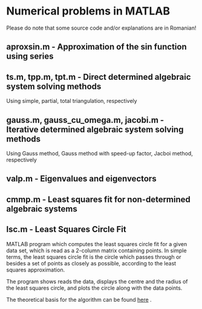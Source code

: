 # Numerical problems in MATLAB
Please do note that some source code and/or explanations are in Romanian!

## aproxsin.m - Approximation of the sin function using series

## ts.m, tpp.m, tpt.m - Direct determined algebraic system solving methods
Using simple, partial, total triangulation, respectively

## gauss.m, gauss_cu_omega.m, jacobi.m - Iterative determined algebraic system solving methods
Using Gauss method, Gauss method with speed-up factor, Jacboi method, respectively

## valp.m - Eigenvalues and eigenvectors

## cmmp.m - Least squares fit for non-determined algebraic systems

## lsc.m - Least Squares Circle Fit
MATLAB program which computes the least squares circle fit for a given data set, which is read as a 2-column matrix containing points. In simple terms, the least squares circle fit is the circle which passes through or besides a set of points as closely as possible, according to the least squares approximation.

The program shows reads the data, displays the centre and the radius of the least squares circle, and plots the circle along with the data points.

The theoretical basis for the algorithm can be found [here](http://www.dtcenter.org/met/users/docs/write_ups/circle_fit.pdf) .